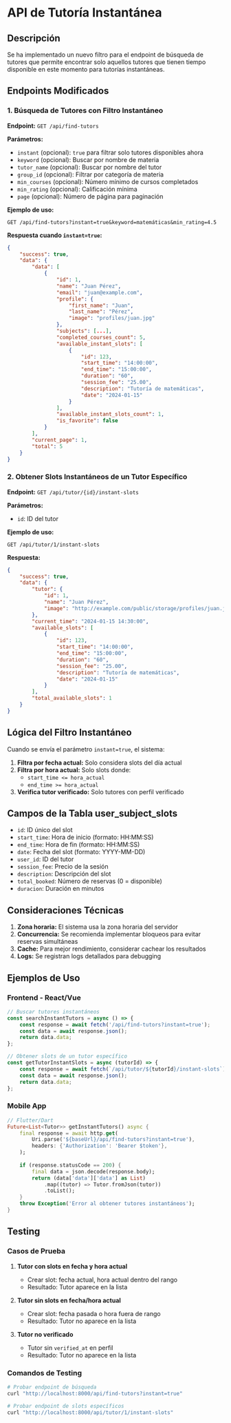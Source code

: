 # API de Tutoría Instantánea

## Descripción
Se ha implementado un nuevo filtro para el endpoint de búsqueda de tutores que permite encontrar solo aquellos tutores que tienen tiempo disponible en este momento para tutorías instantáneas.

## Endpoints Modificados

### 1. Búsqueda de Tutores con Filtro Instantáneo
**Endpoint:** `GET /api/find-tutors`

**Parámetros:**
- `instant` (opcional): `true` para filtrar solo tutores disponibles ahora
- `keyword` (opcional): Buscar por nombre de materia
- `tutor_name` (opcional): Buscar por nombre del tutor
- `group_id` (opcional): Filtrar por categoría de materia
- `min_courses` (opcional): Número mínimo de cursos completados
- `min_rating` (opcional): Calificación mínima
- `page` (opcional): Número de página para paginación

**Ejemplo de uso:**
```
GET /api/find-tutors?instant=true&keyword=matemáticas&min_rating=4.5
```

**Respuesta cuando `instant=true`:**
```json
{
    "success": true,
    "data": {
        "data": [
            {
                "id": 1,
                "name": "Juan Pérez",
                "email": "juan@example.com",
                "profile": {
                    "first_name": "Juan",
                    "last_name": "Pérez",
                    "image": "profiles/juan.jpg"
                },
                "subjects": [...],
                "completed_courses_count": 5,
                "available_instant_slots": [
                    {
                        "id": 123,
                        "start_time": "14:00:00",
                        "end_time": "15:00:00",
                        "duration": "60",
                        "session_fee": "25.00",
                        "description": "Tutoría de matemáticas",
                        "date": "2024-01-15"
                    }
                ],
                "available_instant_slots_count": 1,
                "is_favorite": false
            }
        ],
        "current_page": 1,
        "total": 5
    }
}
```

### 2. Obtener Slots Instantáneos de un Tutor Específico
**Endpoint:** `GET /api/tutor/{id}/instant-slots`

**Parámetros:**
- `id`: ID del tutor

**Ejemplo de uso:**
```
GET /api/tutor/1/instant-slots
```

**Respuesta:**
```json
{
    "success": true,
    "data": {
        "tutor": {
            "id": 1,
            "name": "Juan Pérez",
            "image": "http://example.com/public/storage/profiles/juan.jpg"
        },
        "current_time": "2024-01-15 14:30:00",
        "available_slots": [
            {
                "id": 123,
                "start_time": "14:00:00",
                "end_time": "15:00:00",
                "duration": "60",
                "session_fee": "25.00",
                "description": "Tutoría de matemáticas",
                "date": "2024-01-15"
            }
        ],
        "total_available_slots": 1
    }
}
```

## Lógica del Filtro Instantáneo

Cuando se envía el parámetro `instant=true`, el sistema:

1. **Filtra por fecha actual:** Solo considera slots del día actual
2. **Filtra por hora actual:** Solo slots donde:
   - `start_time <= hora_actual`
   - `end_time >= hora_actual`
3. **Verifica tutor verificado:** Solo tutores con perfil verificado

## Campos de la Tabla user_subject_slots

- `id`: ID único del slot
- `start_time`: Hora de inicio (formato: HH:MM:SS)
- `end_time`: Hora de fin (formato: HH:MM:SS)
- `date`: Fecha del slot (formato: YYYY-MM-DD)
- `user_id`: ID del tutor
- `session_fee`: Precio de la sesión
- `description`: Descripción del slot
- `total_booked`: Número de reservas (0 = disponible)
- `duracion`: Duración en minutos

## Consideraciones Técnicas

1. **Zona horaria:** El sistema usa la zona horaria del servidor
2. **Concurrencia:** Se recomienda implementar bloqueos para evitar reservas simultáneas
3. **Cache:** Para mejor rendimiento, considerar cachear los resultados
4. **Logs:** Se registran logs detallados para debugging

## Ejemplos de Uso

### Frontend - React/Vue
```javascript
// Buscar tutores instantáneos
const searchInstantTutors = async () => {
    const response = await fetch('/api/find-tutors?instant=true');
    const data = await response.json();
    return data.data;
};

// Obtener slots de un tutor específico
const getTutorInstantSlots = async (tutorId) => {
    const response = await fetch(`/api/tutor/${tutorId}/instant-slots`);
    const data = await response.json();
    return data.data;
};
```

### Mobile App
```dart
// Flutter/Dart
Future<List<Tutor>> getInstantTutors() async {
    final response = await http.get(
        Uri.parse('${baseUrl}/api/find-tutors?instant=true'),
        headers: {'Authorization': 'Bearer $token'},
    );
    
    if (response.statusCode == 200) {
        final data = json.decode(response.body);
        return (data['data']['data'] as List)
            .map((tutor) => Tutor.fromJson(tutor))
            .toList();
    }
    throw Exception('Error al obtener tutores instantáneos');
}
```

## Testing

### Casos de Prueba

1. **Tutor con slots en fecha y hora actual**
   - Crear slot: fecha actual, hora actual dentro del rango
   - Resultado: Tutor aparece en la lista

2. **Tutor sin slots en fecha/hora actual**
   - Crear slot: fecha pasada o hora fuera de rango
   - Resultado: Tutor no aparece en la lista

3. **Tutor no verificado**
   - Tutor sin `verified_at` en perfil
   - Resultado: Tutor no aparece en la lista

### Comandos de Testing
```bash
# Probar endpoint de búsqueda
curl "http://localhost:8000/api/find-tutors?instant=true"

# Probar endpoint de slots específicos
curl "http://localhost:8000/api/tutor/1/instant-slots"
``` 